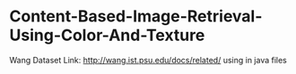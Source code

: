 # Content-Based-Image-Retrieval-Using-Color-And-Texture

Wang Dataset Link: http://wang.ist.psu.edu/docs/related/ using in java files
